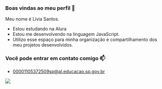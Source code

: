 ### Boas vindas ao meu perfil 💙

Meu nome é Lívia Santos.
- Estou estudando na Alura
- Estou me desenvolvendo na linguagem JavaScript.
- Utilizo esse espaço para minha organização e compartilhamento dos meu projetos desenvolvidos.
  
### Você pode entrar em contato comigo 📫

- 00001105372509sp@al.educacao.sp.gov.br

![](https://media1.tenor.com/m/9gcRZ1firEMAAAAC/cat-cute.gif)
